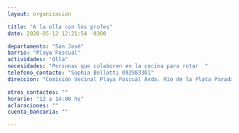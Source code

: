 ```yaml
---
layout: organizacion

title: "A la olla con los profes"
date: 2020-05-12 12:21:54 -0300

departamento: "San José"
barrio: "Playa Pascual"
actividades: "Olla"
necesidades: "Personas que colaboren en la cocina para rotar  "
telefono_contacto: "Sophia Bellotti 092983301"
direccion: "Comisión Vecinal Playa Pascual Avda. Río de la Plata Parada 3"

otros_contactos: ""
horario: "12 a 14:00 hs"
aclaraciones: ""
cuenta_bancaria: ""

---
```

